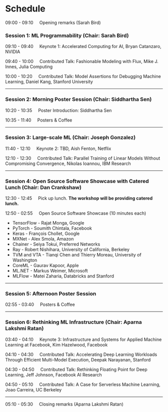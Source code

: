 # Schedule 

09:00 - 09:10 &nbsp;&nbsp;&nbsp;    Opening remarks (Sarah Bird)

### Session 1: ML Programmability (Chair: Sarah Bird)

09:10 - 09:40 &nbsp;&nbsp;&nbsp;     Keynote 1: Accelerated Computing for AI, Bryan Catanzaro, NVIDIA

09:40 - 10:00 &nbsp;&nbsp;&nbsp;     Contributed Talk: Fashionable Modeling with Flux, Mike J. Innes, Julia Computing

10:00 - 10:20 &nbsp;&nbsp;&nbsp;     Contributed Talk: Model Assertions for Debugging Machine Learning, Daniel Kang, Stanford University

---

### Session 2: Morning Poster Session (Chair: Siddhartha Sen)

10:20 - 10:35 &nbsp;&nbsp;&nbsp;    Poster Introduction: Siddhartha Sen

10:35 - 11:40 &nbsp;&nbsp;&nbsp;    Posters & Coffee

---

### Session 3: Large-scale ML (Chair: Joseph Gonzalez)

11:40 - 12:10 &nbsp;&nbsp;&nbsp;    Keynote 2: TBD,  Aish Fenton, Netflix

12:10 - 12:30 &nbsp;&nbsp;&nbsp;    Contributed Talk: Parallel Training of Linear Models Without Compromising Convergence, Nikolas Ioannou, IBM Research

---

### Session 4: Open Source Software Showcase with Catered Lunch (Chair: Dan Crankshaw)

12:30 - 12:45 &nbsp;&nbsp;&nbsp;    Pick up lunch. **The workshop will be providing catered lunch.**

12:50 - 02:55 &nbsp;&nbsp;&nbsp; Open Source Software Showcase (10 minutes each)
  + TensorFlow - Rajat Monga, Google
  + PyTorch - Soumith Chintala, Facebook
  + Keras - François Chollet, Google
  + MXNet - Alex Smola, Amazon
  + Chainer - Seiya Tokui, Preferred Networks
  + Ray - Robert Nishihara, University of California, Berkeley
  + TVM and VTA - Tianqi Chen and Thierry Moreau, University of Washington
  + CoreML - Gaurav Kapoor, Apple
  + ML.NET - Markus Weimer, Microsoft
  + MLFlow - Matei Zaharia, Databricks and Stanford

---

### Session 5: Afternoon Poster Session

02:55 - 03:40 &nbsp;&nbsp;&nbsp;    Posters & Coffee

---

### Session 6: Rethinking ML Infrastructure (Chair: Aparna Lakshmi Ratan)

03:40 - 04:10 &nbsp;&nbsp;&nbsp;    Keynote 3: Infrastructure and Systems for Applied Machine Learning at Facebook, Kim Hazelwood, Facebook

04:10 - 04:30 &nbsp;&nbsp;&nbsp;    Contributed Talk: Accelerating Deep Learning Workloads Through Efficient Multi-Model Execution, Deepak Narayanan, Stanford

04:30 - 04:50 &nbsp;&nbsp;&nbsp;    Contributed Talk: Rethinking Floating Point for Deep Learning, Jeff Johnson, Facebook AI Research

04:50 - 05:10 &nbsp;&nbsp;&nbsp;    Contributed Talk: A Case for Serverless Machine Learning, Joao Carreira, UC Berkeley

---

05:10 - 05:30 &nbsp;&nbsp;&nbsp;    Closing remarks (Aparna Lakshmi Ratan)
